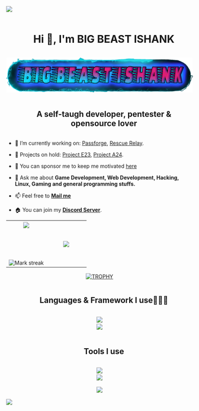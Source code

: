 <!--horizontal divider(gradiant)--->
<img src="https://user-images.githubusercontent.com/73097560/115834477-dbab4500-a447-11eb-908a-139a6edaec5c.gif">

<!--h1 without bottom border--->
<div id="user-content-toc">
  <ul align="center">
    <summary><h1 style="display: inline-block">Hi 👋, I'm BIG BEAST ISHANK</h1></summary>
  </ul>
</div>

<!--- banner --->
<div align="center">
  <img src="/assets/rnd_banner.png" alt="banner">
</div>

<!--h2 without bottom border--->
<div id="user-content-toc">
  <ul align="center">
    <summary><h2 style="display: inline-block">A self-taugh developer, pentester & opensource lover</h2></summary>
  </ul>
</div>

<!--Intro start--->

- 🔭 I’m currently working on: [Passforge](https://github.com/BIGBEASTISHANK/Passforge), [Rescue Relay](https://github.com/BIGBEASTISHANK/RescueRelay).

- 🤝 Projects on hold: [Project E23](https://github.com/BIGBEASTISHANK/Project-E23), [Project A24](https://github.com/BIGBEASTISHANK/Project-A24).

- 💖 You can sponsor me to keep me motivated [here](https://bigbeastishank.com/sponsor)

- 💬 Ask me about **Game Development, Web Development, Hacking, Linux, Gaming and general programming stuffs.**

- 📫 Feel free to **[Mail me](mailto:ishank@bigbeastishank.com)**

- 🏠 You can join my **[Discord Server](https://bigbeastishank.com/discord)**.
<!--Intro end--->

<!--- stats & Trophy (start) --->
<p align="center">
  <!--- stats (start) --->
<table align="center">
<tr border="none">
<td width="50%" align="center">
  <!--- Commit stats --->
  <img  align="center"  src="https://github-readme-stats.vercel.app/api?username=bigbeastishank&bg_color=0d1117&text_color=ffffff&show_icons=true&count_private=true&include_all_commits=true" />
  
  <br/>
  <br/>
  <br/>
  <br/>
  <br/>
  <br/>

  <!--- Streak stats --->
  <img  title="🔥 Get streak stats for your profile at git.io/streak-stats" alt="Mark streak" src="https://github-readme-streak-stats.herokuapp.com?user=bigbeastishank&background=0D1117&sideLabels=FFFFFF&dates=FFFFFF&fire=EB5454&ring=2B6CC6&sideNums=2E7BE3&stroke=3468A6&currStreakNum=FFFFFF&currStreakLabel=FFFFFF" /> 
</td>

<!--- most used langs --->
<td width="50%" align="center">
  <img  align="center"  src="https://github-readme-stats.vercel.app/api/top-langs/?username=bigbeastishank&bg_color=0d1117&text_color=ffffff&hide_border=false&no-bg=true&no-frame=true&hide=shell,hlsl,shaderlab,glsl,qml,lua,roff,makefile,objective-c,kotlin,swift,cmake&langs_count=12&size_weight=0&count_weight=1"/>
</td>
</tr>
</table>
<!--- stats (end) --->

<!--- trophy (start) --->
<div align=center>
  <a href="https://github.com/ryo-ma/github-profile-trophy" title="Go to Source">
      <img align="center" width=84% src="https://github-profile-trophy.vercel.app/?username=bigbeastishank&theme=onestar&row=1&column=7&margin-h=15&margin-w=5&no-bg=true" alt="TROPHY" />
    </a>
</div>
<!--- trophy (start) --->

</p>

<!--- stats (end) --->

<!--h1 without bottom border--->
<!-- Languages I Know --->
<div id="user-content-toc">
  <ul align="center">
    <summary><h2 style="display: inline-block">Languages & Framework I use👨🏻‍💻</h2></summary>
  </ul>
</div>
<!--tech stack icons--->
<p align="center">
  <a>
    <img src="https://skillicons.dev/icons?i=cpp,cs,c,rust,dart,python,html,css,sass&perline=14" />
    <br/>
    <img src="https://skillicons.dev/icons?i=js,ts,bash,mysql,markdown,cmake&perline=14" />
  </a>
</p>

<!-- Tools i use --->
<div id="user-content-toc">
  <ul align="center">
    <summary><h2 style="display: inline-block">Tools I use</h2></summary>
  </ul>
</div>
<!--tech stack icons--->
<p align="center">
  <a>
    <img src="https://skillicons.dev/icons?i=linux,vscode,unity,unreal,github,discord&perline=14" />
    <br/>
    <img src="https://skillicons.dev/icons?i=blender,git,react,next,flutter,mongo,tailwind&perline=14" />
  </a>
</p>

<!--profile visit count--->
<div align="center">
  
[![](https://visitcount.itsvg.in/api?id=bigbeastishank&icon=3&color=12)](https://bigbeastishank.com/github)
  
</div>

<!--horizontal divider(gradiant)--->
<img src="https://user-images.githubusercontent.com/73097560/115834477-dbab4500-a447-11eb-908a-139a6edaec5c.gif">
